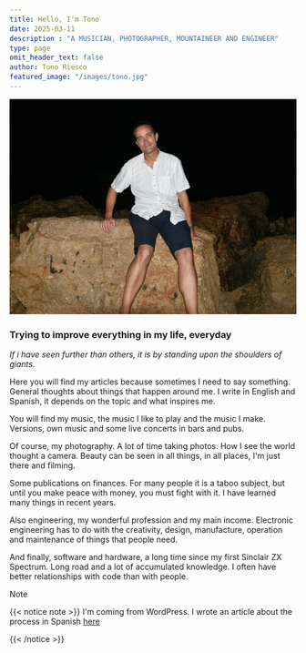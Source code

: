 ```yaml
---
title: Hello, I'm Tono
date: 2025-03-11
description : "A MUSICIAN, PHOTOGRAPHER, MOUNTAINEER AND ENGINEER"
type: page
omit_header_text: false
author: Tono Riesco
featured_image: "/images/tono.jpg"
---
```

![tono](/images/tono.jpg)
### Trying to improve everything in my life, everyday

_If i have seen further than others, it is by standing upon the shoulders of giants._

Here you will find my articles because sometimes I need to say something. General thoughts about things that happen around me. I write in English and Spanish, it depends on the topic and what inspires me.

You will find my music, the music I like to play and the music I make. Versions, own music and some live concerts in bars and pubs.

Of course, my photography. A lot of time taking photos. How I see the world thought a camera. Beauty can be seen in all things, in all places, I'm just there and filming.

Some publications on finances. For many people it is a taboo subject, but until you make peace with money, you must fight with it. I have learned many things in recent years.

Also engineering, my wonderful profession and my main income. Electronic engineering has to do with the creativity, design, manufacture, operation and maintenance of things that people need.

And finally, software and hardware, a long time since my first Sinclair ZX Spectrum. Long road and a lot of accumulated knowledge. I often have better relationships with code than with people.

Note

{{< notice note >}}
I'm coming from WordPress. I wrote an article about the process in Spanish [here](/software/wordpress-hugo)

{{< /notice >}}

<!-- {{< notice warning >}}
This is a warning notice. Be warned!
{{< /notice >}}
or
{{< notice tip >}}
This is a very good tip.
{{< /notice >}} -->